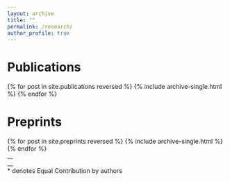 ```yaml
---
layout: archive
title: ""
permalink: /research/
author_profile: true
---
```

# Publications
{% for post in site.publications reversed %}
  {% include archive-single.html %}
{% endfor %}

# Preprints
{% for post in site.preprints reversed %}
  {% include archive-single.html %}
{% endfor %}  
__  
__  
\* denotes Equal Contribution by authors
